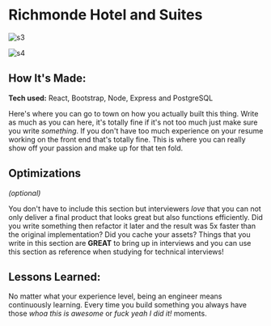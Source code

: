 # Richmonde Hotel and Suites

<!--**Link to project:** http://recruiters-love-seeing-live-demos.com/ -->

![s3](https://github.com/carminalamit/hotel-reservation-system/assets/95231683/24882a6e-70fd-4921-a58f-b95e03f502f2)


![s4](https://github.com/carminalamit/hotel-reservation-system/assets/95231683/23acca6a-80a8-426c-8ed8-f4e467fbc556)


## How It's Made:

**Tech used:** React, Bootstrap, Node, Express and PostgreSQL

Here's where you can go to town on how you actually built this thing. Write as much as you can here, it's totally fine if it's not too much just make sure you write *something*. If you don't have too much experience on your resume working on the front end that's totally fine. This is where you can really show off your passion and make up for that ten fold.

## Optimizations
*(optional)*

You don't have to include this section but interviewers *love* that you can not only deliver a final product that looks great but also functions efficiently. Did you write something then refactor it later and the result was 5x faster than the original implementation? Did you cache your assets? Things that you write in this section are **GREAT** to bring up in interviews and you can use this section as reference when studying for technical interviews!

## Lessons Learned:

No matter what your experience level, being an engineer means continuously learning. Every time you build something you always have those *whoa this is awesome* or *fuck yeah I did it!* moments.




